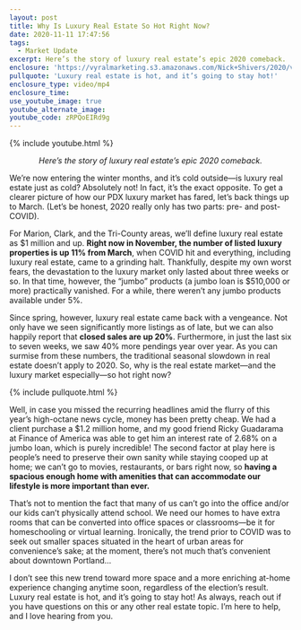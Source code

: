 ```yaml
---
layout: post
title: Why Is Luxury Real Estate So Hot Right Now?
date: 2020-11-11 17:47:56
tags:
  - Market Update
excerpt: Here’s the story of luxury real estate’s epic 2020 comeback.
enclosure: 'https://vyralmarketing.s3.amazonaws.com/Nick+Shivers/2020/videoplayback.mp4'
pullquote: 'Luxury real estate is hot, and it’s going to stay hot!'
enclosure_type: video/mp4
enclosure_time:
use_youtube_image: true
youtube_alternate_image:
youtube_code: zRPQoEIRd9g
---
```


{% include youtube.html %}

<p style="text-align: center;"><em>Here’s the story of luxury real estate’s epic 2020 comeback.</em></p>

We’re now entering the winter months, and it’s cold outside—is luxury real estate just as cold? Absolutely not\! In fact, it’s the exact opposite. To get a clearer picture of how our PDX luxury market has fared, let’s back things up to March. (Let’s be honest, 2020 really only has two parts: pre- and post-COVID).

For Marion, Clark, and the Tri-County areas, we’ll define luxury real estate as $1 million and up. **Right now in November, the number of listed luxury properties is up 11% from March**, when COVID hit and everything, including luxury real estate, came to a grinding halt. Thankfully, despite my own worst fears, the devastation to the luxury market only lasted about three weeks or so. In that time, however, the “jumbo” products (a jumbo loan is $510,000 or more) practically vanished. For a while, there weren’t any jumbo products available under 5%.&nbsp;

Since spring, however, luxury real estate came back with a vengeance. Not only have we seen significantly more listings as of late, but we can also happily report that **closed sales are up 20%**. Furthermore, in just the last six to seven weeks, we saw 40% more pendings year over year. As you can surmise from these numbers, the traditional seasonal slowdown in real estate doesn’t apply to 2020. So, why is the real estate market—and the luxury market especially—so hot right now?

{% include pullquote.html %}

Well, in case you missed the recurring headlines amid the flurry of this year’s high-octane news cycle, money has been pretty cheap. We had a client purchase a $1.2 million home, and my good friend Ricky Guadarama at Finance of America was able to get him an interest rate of 2.68% on a jumbo loan, which is purely incredible\! The second factor at play here is people’s need to preserve their own sanity while staying cooped up at home; we can’t go to movies, restaurants, or bars right now, so **having a spacious enough home with amenities that can accommodate our lifestyle is more important than ever.&nbsp;**

That’s not to mention the fact that many of us can’t go into the office and/or our kids can’t physically attend school. We need our homes to have extra rooms that can be converted into office spaces or classrooms—be it for homeschooling or virtual learning. Ironically, the trend prior to COVID was to seek out smaller spaces situated in the heart of urban areas for convenience’s sake; at the moment, there’s not much that’s convenient about downtown Portland…&nbsp;

I don’t see this new trend toward more space and a more enriching at-home experience changing anytime soon, regardless of the election’s result. Luxury real estate is hot, and it’s going to stay hot\! As always, reach out if you have questions on this or any other real estate topic. I’m here to help, and I love hearing from you.